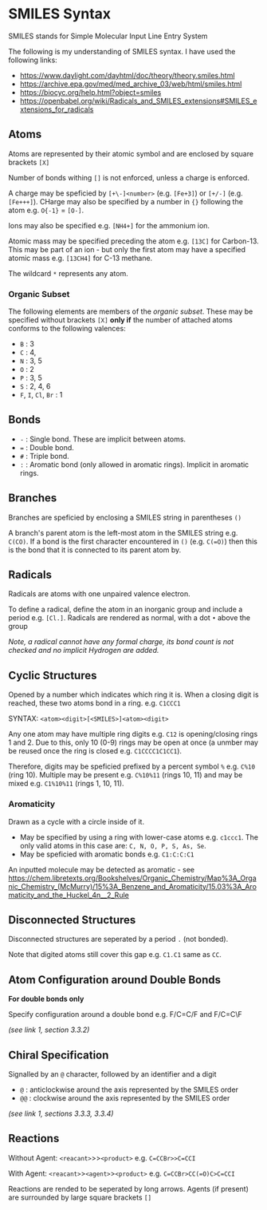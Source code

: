 # SMILES Syntax
SMILES stands for Simple Molecular Input Line Entry System

The following is my understanding of SMILES syntax. I have used the following links:
- https://www.daylight.com/dayhtml/doc/theory/theory.smiles.html
- https://archive.epa.gov/med/med_archive_03/web/html/smiles.html
- https://biocyc.org/help.html?object=smiles
- https://openbabel.org/wiki/Radicals_and_SMILES_extensions#SMILES_extensions_for_radicals

##  Atoms
Atoms are represented by their atomic symbol and are enclosed by square brackets `[X]`

Number of bonds withing `[]` is not enforced, unless a charge is enforced.

A charge may be speficied by `[+\-]<number>` (e.g. `[Fe+3]`) or `[+/-]` (e.g. `[Fe+++]`). CHarge may also be specified by a number in `{}` following the atom e.g. `O{-1}` = `[O-]`.

Ions may also be specified e.g. `[NH4+]` for the ammonium ion.

Atomic mass may be specified preceding the atom e.g. `[13C]` for Carbon-13. This may be part of an ion - but only the first atom may have a specified atomic mass e.g. `[13CH4]` for C-13 methane.

The wildcard `*` represents any atom.

### Organic Subset
The following elements are members of the *organic subset*. These may be specified without brackets `[X]` **only if** the number of attached atoms conforms to the following valences:
- `B` : 3
- `C` : 4,
- `N` : 3, 5
- `O` : 2
- `P` : 3, 5
- `S` : 2, 4, 6
- `F`, `I`, `Cl`, `Br` : 1

## Bonds
- `-` : Single bond. These are implicit between atoms.
- `=` : Double bond.
- `#` : Triple bond.
- `:` : Aromatic bond (only allowed in aromatic rings). Implicit in aromatic rings.

## Branches
Branches are speficied by enclosing a SMILES string in parentheses `()`

A branch's parent atom is the left-most atom in the SMILES string e.g. `C(CO)`. If a bond is the first character encountered in `()` (e.g. `C(=O)`) then this is the bond that it is connected to its parent atom by.

## Radicals
Radicals are atoms with one unpaired valence electron.

To define a radical, define the atom in an inorganic group and include a period e.g. `[Cl.]`. Radicals are rendered as normal, with a dot `•` above the group

*Note, a radical cannot have any formal charge, its bond count is not checked and no implicit Hydrogen are added.*

## Cyclic Structures
Opened by a number which indicates which ring it is. When a closing digit is reached, these two atoms bond in a ring. e.g. `C1CCC1`

SYNTAX: `<atom><digit>[<SMILES>]<atom><digit>`

Any one atom may have multiple ring digits e.g. `C12` is opening/closing rings 1 and 2. Due to this, only 10 (0-9) rings may be open at once (a unmber may be reused once the ring is closed e.g. `C1CCCC1C1CC1`).

Therefore, digits may be speficied prefixed by a percent symbol `%` e.g. `C%10` (ring 10). Multiple may be present e.g. `C%10%11` (rings 10, 11) and may be mixed e.g. `C1%10%11` (rings 1, 10, 11).

### Aromaticity
Drawn as a cycle with a circle inside of it.

- May be specified by using a ring with lower-case atoms e.g. `c1ccc1`.
    The only valid atoms in this case are: `C, N, O, P, S, As, Se`.
- May be speficied with aromatic bonds e.g. `C1:C:C:C1`

An inputted molecule may be detected as aromatic - see https://chem.libretexts.org/Bookshelves/Organic_Chemistry/Map%3A_Organic_Chemistry_(McMurry)/15%3A_Benzene_and_Aromaticity/15.03%3A_Aromaticity_and_the_Huckel_4n__2_Rule

## Disconnected Structures
Disconnected structures are seperated by a period `.` (not bonded).

Note that digited atoms still cover this gap e.g. `C1.C1` same as `CC`.

## Atom Configuration around Double Bonds
**For double bonds only**

Specify configuration around a double bond e.g. F/C=C/F and F/C=C\F

*(see link 1, section 3.3.2)*

## Chiral Specification
Signalled by an `@` character, followed by an identifier and a digit
- `@` : anticlockwise around the axis represented by the SMILES order
- `@@` : clockwise around the axis represented by the SMILES order

*(see link 1, sections 3.3.3, 3.3.4)*

## Reactions
Without Agent: `<reacant>`>>`<product>` e.g. `C=CCBr>>C=CCI`

With Agent: `<reacant>`>`<agent>`>`<product>` e.g. `C=CCBr>CC(=O)C>C=CCI`

Reactions are rended to be seperated by long arrows. Agents (if present) are surrounded by large square brackets `[]`
